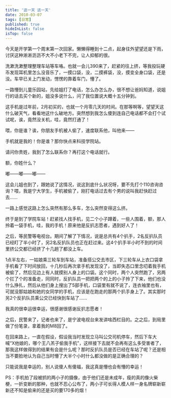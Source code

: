 ```yaml
---
title: '这一天 这一天'
date: 2010-03-07
tags: [日常]
published: true
hideInList: false
isTop: false
---
```


今天是开学第一个周末第一次回家。懒懒得睡到十二点，起身往外望望还是下雨，讨厌这种淅淅沥沥不大不小老下不完，让人抑郁的很。

洗漱洗漱整理整理车站等车咯。也就一会儿390来了，赶紧的往上挤，等我投玩硬币发现耳机里怎么没音乐了，一摸口袋，没，二摸裤袋，没，摸变全身口袋，还是没。车早已关上门发动，愣愣的靠着车门，懵了。

一路懵到儿童乐园站，先给姐打了电话，怎么办怎么办，很不想让爸妈知道，说姐行的话去买个新的，姐没多说什么，问了我位置说大概十五分钟到。

这手机是过年前，2月初买的，也就一个月零几天的时间。在那等啊等，望望天这什么破天气，看看地这什么破地方。突然想到我怎么傻到连自己电话都不会打个试试呢，诶，竟然没关机，哇，竟然打通了！

<!--more-->

喂，你是谁？诶，你朋友手机被人偷了，速度联系他，叫他来——

手机就是我的！你是谁？那你快点来科技学院站。

请问你贵姓，我到了怎么联系你？再打这个电话就行。

额，你姓什么？

嘟——嘟——嘟——

这会儿姐也到了，跟她说了这情况，说这到底什么状况呀，要不先打个110咨询咨询？喂，我是宁大学生，手机被偷了，刚打电话过去有个男的说叫我赶快赶过去……

一路上感觉这路上怎么突然有那么多车，怎么突然变得这么挤。

终于是到了学院车站！赶紧找人找手机，见二个小子蹲着，一些人围着，额，那人拎着一袋手机，哇，我的手机！原来他是反扒志愿者，遇到好人了！

之后，等民警等电视台。期间了解了下情况，说是总共有4个扒手，2名反扒队员已经盯了半小时了，另2名反扒队员也正在赶过来。这4个扒手半小时不到的时间里挤公交都已经挤了十几趟了都没上车。

1点半左右，一姑娘乘三轮车到车站，准备搭公交去市区，下三轮车从上衣口袋拿手机看了下时间放回，十几秒后再次拿手机发现没了，当即失态口里念叨着我手机被偷了，然后见边上有人就摸别人身上的口袋。这个同时，两个人突然跑了，另两个拦了个的准备走，同同时，反扒队员一把把两个的上的小子拎了下来，他们也没什么挣扎，然后从他们身上搜出了5部手机，口袋里有就不说了，连衣袖里也有，可就没那姑娘和她的女同学的手机，应该是在跑走的那两个扒手身上了。其实那时另2个反扒队员乘公交已经快到车站了……

我真的很幸运很幸运，很感谢很感谢反扒志愿者！

之后，民警来了，记者也来了，是宁波电视台来发讲啥西栏目的。之之后，到局里做了份笔录，拿着我的M8回了。

在回来路上，一直在假设，假设我当时发现立马叫公交司机停车，然后下车大喊“X他娘的，哪个王八羔子偷我手机”，这样接下去就不会再有这么多受害者了，那我这样做得到的结果有会是什么呢？那时反扒队员是否已经在车站了呢？还是相当不要脸地认为自己当时懵了大半个小时什么都没做的是正确合理的？

只能说我是幸运的，别人说傻人有傻福，我这真是懵也会有懵的幸运！

PS：手机拍了段被抓的两小子的摄像，由于他们还是未成年，瘦的真的像火柴梗，一折变断的那种，也就不忍心公布了，两小子可长得人模人样一身名牌崭新崭新还不知是偷来的还是买的要170多的烟！